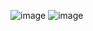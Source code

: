 ![image](https://github.com/Alskedaske/OSCP/assets/129064157/63f09dd7-a70c-4c0e-916e-8bbc2cf11338)
![image](https://github.com/Alskedaske/OSCP/assets/129064157/36bbf9b3-ae8f-4937-973b-b854120bee1b)
